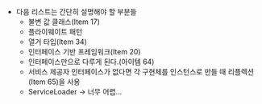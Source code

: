 - 다음 리스트는 간단히 설명해야 할 부분들
  - 불변 값 클래스(Item 17)
  - 플라이웨이트 패턴
  - 열거 타입(Item 34)
  - 인터페이스 기반 프레임워크(Item 20)
  - 인터페이스만으로 다루게 된다.(아이템 64)
  - 서비스 제공자 인터페이스가 없다면 각 구현체를 인스턴스로 만들 때 리플렉션(Item 65)을 사용
  - ServiceLoader -> 너무 어렵...
